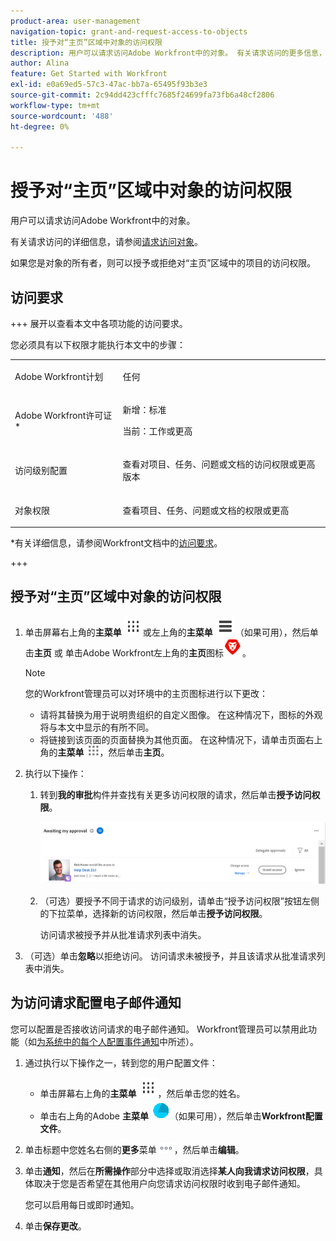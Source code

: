 ```yaml
---
product-area: user-management
navigation-topic: grant-and-request-access-to-objects
title: 授予对“主页”区域中对象的访问权限
description: 用户可以请求访问Adobe Workfront中的对象。 有关请求访问的更多信息，请参阅请求访问对象。
author: Alina
feature: Get Started with Workfront
exl-id: e0a69ed5-57c3-47ac-bb7a-65495f93b3e3
source-git-commit: 2c94dd423cfffc7685f24699fa73fb6a48cf2806
workflow-type: tm+mt
source-wordcount: '488'
ht-degree: 0%

---
```


# 授予对“主页”区域中对象的访问权限

<!--Audited: 10/2024-->

用户可以请求访问Adobe Workfront中的对象。

有关请求访问的详细信息，请参阅[请求访问对象](../../workfront-basics/grant-and-request-access-to-objects/request-access.md)。

如果您是对象的所有者，则可以授予或拒绝对“主页”区域中的项目的访问权限。

## 访问要求

+++ 展开以查看本文中各项功能的访问要求。

您必须具有以下权限才能执行本文中的步骤：

<table style="table-layout:auto"> 
 <col> 
 <col> 
 <tbody> 
  <tr> 
   <td role="rowheader">Adobe Workfront计划</td> 
   <td> <p>任何</p> </td> 
  </tr> 
  <tr> 
   <td role="rowheader">Adobe Workfront许可证*</td> 
   <td> <p>新增：标准</p> 
   <p>当前：工作或更高</p> </td> 
  </tr> 
  <tr> 
   <td role="rowheader">访问级别配置</td> 
   <td> <p>查看对项目、任务、问题或文档的访问权限或更高版本</p> </td> 
  </tr> 
  <tr> 
   <td role="rowheader">对象权限</td> 
   <td> <p>查看项目、任务、问题或文档的权限或更高</p> </td> 
  </tr> 
 </tbody> 
</table>

*有关详细信息，请参阅Workfront文档中的[访问要求](/help/quicksilver/administration-and-setup/add-users/access-levels-and-object-permissions/access-level-requirements-in-documentation.md)。

+++

## 授予对“主页”区域中对象的访问权限

1. 单击屏幕右上角的&#x200B;**主菜单** ![](assets/dots-main-menu.png)或左上角的&#x200B;**主菜单** ![](assets/lines-main-menu.png)（如果可用），然后单击&#x200B;**主页**
或
单击Adobe Workfront左上角的**主页**&#x200B;图标![](assets/home-icon-30x29.png)。

   >[!NOTE]
   >
   >您的Workfront管理员可以对环境中的主页图标进行以下更改：
   >
   >* 请将其替换为用于说明贵组织的自定义图像。 在这种情况下，图标的外观将与本文中显示的有所不同。
   >* 将链接到该页面的页面替换为其他页面。 在这种情况下，请单击页面右上角的&#x200B;**主菜单** ![](assets/main-menu-icon.png)，然后单击&#x200B;**主页**。

1. 执行以下操作：

   1. 转到&#x200B;**我的审批**&#x200B;构件并查找有关更多访问权限的请求，然后单击&#x200B;**授予访问权限**。

      ![批准请求](assets/request-for-access-to-project-in-new-home-approvals-widget.png)

   1. （可选）要授予不同于请求的访问级别，请单击“授予访问权限”按钮左侧的下拉菜单，选择新的访问权限，然后单击&#x200B;**授予访问权限**。

      访问请求被授予并从批准请求列表中消失。

1. （可选）单击&#x200B;**忽略**&#x200B;以拒绝访问。 访问请求未被授予，并且该请求从批准请求列表中消失。

## 为访问请求配置电子邮件通知

您可以配置是否接收访问请求的电子邮件通知。 Workfront管理员可以禁用此功能（如[为系统中的每个人配置事件通知](../../administration-and-setup/manage-workfront/emails/configure-event-notifications-for-everyone-in-the-system.md)中所述）。

1. 通过执行以下操作之一，转到您的用户配置文件：

   * 单击屏幕右上角的&#x200B;**主菜单** ![](assets/dots-main-menu.png)，然后单击您的姓名。
   * 单击右上角的Adobe **主菜单** ![配置文件图标](assets/adobe-blue-main-menu.png)（如果可用），然后单击&#x200B;**Workfront配置文件**。

1. 单击标题中您姓名右侧的&#x200B;**更多**&#x200B;菜单![更多图标](assets/more-icon.png)，然后单击&#x200B;**编辑**。
1. 单击&#x200B;**通知**，然后在&#x200B;**所需操作**&#x200B;部分中选择或取消选择&#x200B;**某人向我请求访问权限**，具体取决于您是否希望在其他用户向您请求访问权限时收到电子邮件通知。

   您可以启用每日或即时通知。

1. 单击&#x200B;**保存更改**。
